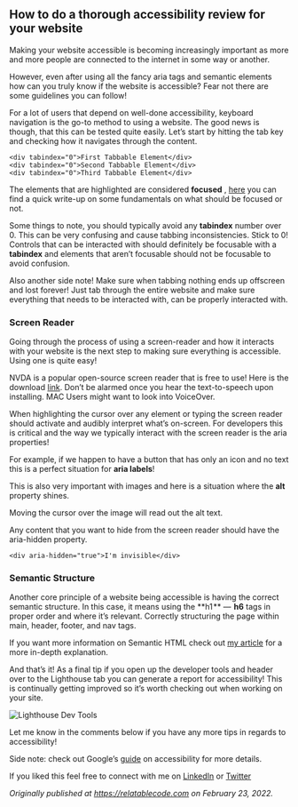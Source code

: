 ## How to do a thorough accessibility review for your website

Making your website accessible is becoming increasingly important as more and more people are connected to the internet in some way or another.

However, even after using all the fancy aria tags and semantic elements how can you truly know if the website is accessible? Fear not there are some guidelines you can follow!

For a lot of users that depend on well-done accessibility, keyboard navigation is the go-to method to using a website. The good news is though, that this can be tested quite easily. Let’s start by hitting the tab key and checking how it navigates through the content.

```
<div tabindex="0">First Tabbable Element</div> 
<div tabindex="0">Second Tabbable Element</div> 
<div tabindex="0">Third Tabbable Element</div>
```

The elements that are highlighted are considered **focused** , [here](https://developers.google.com/web/fundamentals/accessibility/focus) you can find a quick write-up on some fundamentals on what should be focused or not.

Some things to note, you should typically avoid any **tabindex** number over 0. This can be very confusing and cause tabbing inconsistencies. Stick to 0! Controls that can be interacted with should definitely be focusable with a **tabindex** and elements that aren’t focusable should not be focusable to avoid confusion.

Also another side note! Make sure when tabbing nothing ends up offscreen and lost forever! Just tab through the entire website and make sure everything that needs to be interacted with, can be properly interacted with.

### Screen Reader

Going through the process of using a screen-reader and how it interacts with your website is the next step to making sure everything is accessible. Using one is quite easy!

NVDA is a popular open-source screen reader that is free to use! Here is the download [link](https://www.nvaccess.org/download/). Don’t be alarmed once you hear the text-to-speech upon installing. MAC Users might want to look into VoiceOver.

When highlighting the cursor over any element or typing the screen reader should activate and audibly interpret what’s on-screen. For developers this is critical and the way we typically interact with the screen reader is the aria properties!

For example, if we happen to have a button that has only an icon and no text this is a perfect situation for **aria labels**!

This is also very important with images and here is a situation where the **alt** property shines.

Moving the cursor over the image will read out the alt text.

Any content that you want to hide from the screen reader should have the aria-hidden property.

```
<div aria-hidden="true">I'm invisible</div>
```

### Semantic Structure

Another core principle of a website being accessible is having the correct semantic structure. In this case, it means using the **h1 ** —  **h6** tags in proper order and where it’s relevant. Correctly structuring the page within main, header, footer, and nav tags.

If you want more information on Semantic HTML check out [my article](https://relatablecode.com/semantic-html-explained-and-how-to-use-it/) for a more in-depth explanation.

And that’s it! As a final tip if you open up the developer tools and header over to the Lighthouse tab you can generate a report for accessibility! This is continually getting improved so it’s worth checking out when working on your site.

![Lighthouse Dev Tools](https://cdn.hashnode.com/res/hashnode/image/upload/v1645617644094/CmGrt2mmJ.png)

Let me know in the comments below if you have any more tips in regards to accessibility!

Side note: check out Google’s [guide](https://developers.google.com/web/fundamentals/accessibility/how-to-review?utm_source=lighthouse&utm_medium=lr) on accessibility for more details.

If you liked this feel free to connect with me on [LinkedIn](https://www.linkedin.com/in/diego-ballesteros-9468a7136/) or [Twitter](https://twitter.com/relatablecoder)

_Originally published at_ [_https://relatablecode.com_](https://relatablecode.com/how-to-do-a-thorough-accessibility-review-for-your-website/) _on February 23, 2022._